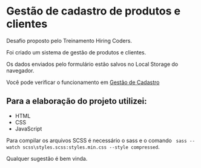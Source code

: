# Gestão de cadastro de produtos e clientes

Desafio proposto pelo Treinamento Hiring Coders.

Foi criado um sistema de gestão de produtos e clientes.

Os dados enviados pelo formulário estão salvos no Local Storage do navegador.

Você pode verificar o funcionamento em [Gestão de Cadastro](https://focused-lovelace-27ba21.netlify.app/)

## Para a elaboração do projeto utilizei:

- HTML
- CSS
- JavaScript

Para compilar os arquivos SCSS é necessário o sass e o comando ` sass --watch scss\styles.scss:styles.min.css --style compressed`.

Qualquer sugestão é bem vinda.
